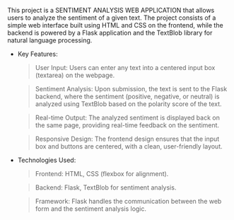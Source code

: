 This project is a SENTIMENT ANALYSIS WEB APPLICATION that allows users to analyze the sentiment of a given text. The project consists of a simple web interface built using HTML and CSS on the frontend, while the backend is powered by a Flask application and the TextBlob library for natural language processing.

* Key Features:

  > User Input: Users can enter any text into a centered input box (textarea) on the webpage.

  > Sentiment Analysis: Upon submission, the text is sent to the Flask backend, where the sentiment (positive, negative, or neutral) is analyzed using TextBlob based on the polarity score of the text.

  > Real-time Output: The analyzed sentiment is displayed back on the same page, providing real-time feedback on the sentiment.

  > Responsive Design: The frontend design ensures that the input box and buttons are centered, with a clean, user-friendly layout.

* Technologies Used:

  > Frontend: HTML, CSS (flexbox for alignment).

  > Backend: Flask, TextBlob for sentiment analysis.

  > Framework: Flask handles the communication between the web form and the sentiment analysis logic.
